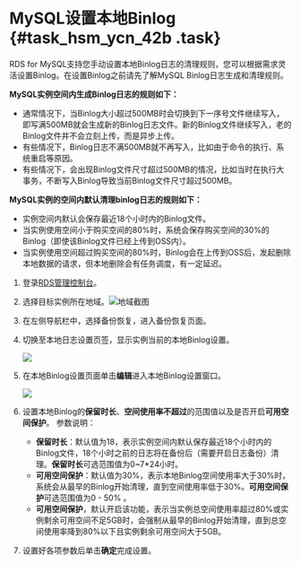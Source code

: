 # MySQL设置本地Binlog {#task_hsm_ycn_42b .task}

RDS for MySQL支持您手动设置本地Binlog日志的清理规则，您可以根据需求灵活设置Binlog。在设置Binlog之前请先了解MySQL Binlog日志生成和清理规则。

**MySQL实例空间内生成Binlog日志的规则如下：**

-   通常情况下，当Binlog大小超过500MB时会切换到下一序号文件继续写入，即写满500MB就会生成新的Binlog日志文件。新的Binlog文件继续写入，老的Binlog文件并不会立刻上传，而是异步上传。
-   有些情况下，Binlog日志不满500MB就不再写入，比如由于命令的执行、系统重启等原因。
-   有些情况下，会出现Binlog文件尺寸超过500MB的情况，比如当时在执行大事务，不断写入Binlog导致当前Binlog文件尺寸超过500MB。

**MySQL实例的空间内默认清理binlog日志的规则如下：**

-   实例空间内默认会保存最近18个小时内的Binlog文件。
-   当实例使用空间小于购买空间的80%时，系统会保存购买空间的30%的Binlog（即使该Binlog文件已经上传到OSS内）。
-   当实例使用空间超过购买空间的80%时，Binlog会在上传到OSS后，发起删除本地数据的请求，但本地删除会有任务调度，有一定延迟。

1.  登录[RDS管理控制台](https://rds.console.aliyun.com/)。 
2.  选择目标实例所在地域。![地域截图](http://static-aliyun-doc.oss-cn-hangzhou.aliyuncs.com/assets/img/7882/154746006637169_zh-CN.png)

 
3.  在左侧导航栏中，选择备份恢复，进入备份恢复页面。 
4.  切换至本地日志设置页签，显示实例当前的本地Binlog设置。 

    ![](http://static-aliyun-doc.oss-cn-hangzhou.aliyuncs.com/assets/img/16164/15474600667410_zh-CN.png)

5.  在本地Binlog设置页面单击**编辑**进入本地Binlog设置窗口。 

    ![](http://static-aliyun-doc.oss-cn-hangzhou.aliyuncs.com/assets/img/16164/15474600667413_zh-CN.png)

6.  设置本地Binlog的**保留时长**、**空间使用率不超过**的范围值以及是否开启**可用空间保护**。 参数说明：
    -   **保留时长**：默认值为18，表示实例空间内默认保存最近18个小时内的Binlog文件，18个小时之前的日志将在备份后（需要开启日志备份）清理。**保留时长**可选范围值为0~7\*24小时。
    -   **可用空间保护**：默认值为30%，表示本地Binlog空间使用率大于30%时，系统会从最早的Binlog开始清理，直到空间使用率低于30%。**可用空间保护**可选范围值为0 - 50% 。
    -   **可用空间保护**，默认开启该功能，表示当实例总空间使用率超过80%或实例剩余可用空间不足5GB时，会强制从最早的Binlog开始清理，直到总空间使用率降到80%以下且实例剩余可用空间大于5GB。
7.  设置好各项参数后单击**确定**完成设置。 

